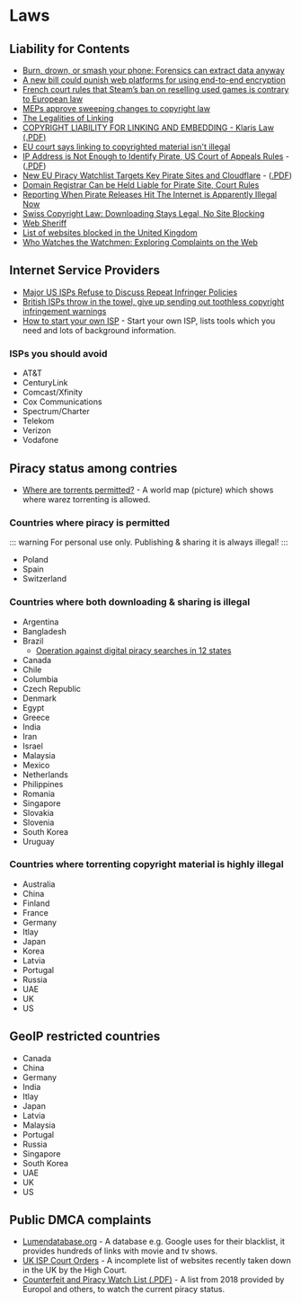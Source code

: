 # Laws

## Liability for Contents

-   [Burn, drown, or smash your phone: Forensics can extract data anyway](https://www.zdnet.com/article/burn-drown-or-smash-your-phone-forensics-can-extract-data-anyway/)
-   [A new bill could punish web platforms for using end-to-end encryption](https://www.theverge.com/2020/1/31/21116788/earn-it-act-section-230-lindsey-graham-draft-bill-encryption)
-   [French court rules that Steam’s ban on reselling used games is contrary to European law](https://www.polygon.com/2019/9/19/20874384/french-court-steam-valve-used-games-eu-law)
-   [MEPs approve sweeping changes to copyright law](https://www.theguardian.com/media/2019/mar/26/meps-approve-sweeping-changes-to-copyright-law-european-copyright-directive)
-   [The Legalities of Linking](https://www.lifewire.com/legalities-of-linking-3468972)
-   [COPYRIGHT LIABILITY FOR LINKING AND EMBEDDING - Klaris Law (.PDF)](https://klarislaw.com/wp-content/uploads/klarislaw-copyright-liability-for-linking-and-embedding.pdf)
-   [EU court says linking to copyrighted material isn't illegal](https://www.engadget.com/2016/04/08/eu-court-linking-copyrighted-content-is-legal/)
-   [IP Address is Not Enough to Identify Pirate, US Court of Appeals Rules](https://torrentfreak.com/ip-address-is-not-enough-to-identify-pirate-us-court-of-appeals-rules-180828/) - ([.PDF](https://cdn.ca9.uscourts.gov/datastore/opinions/2018/08/27/17-35041.pdf))
-   [New EU Piracy Watchlist Targets Key Pirate Sites and Cloudflare](https://torrentfreak.com/new-eu-piracy-watchlist-targets-key-pirate-sites-and-cloudflare-181210/) - ([.PDF](https://torrentfreak.com/images/tradoc_157564.pdf))
-   [Domain Registrar Can be Held Liable for Pirate Site, Court Rules](https://torrentfreak.com/domain-registrar-can-be-held-liable-for-pirate-site-court-rules-181224/)
-   [Reporting When Pirate Releases Hit The Internet is Apparently Illegal Now](https://torrentfreak.com/reporting-when-pirate-releases-hit-the-internet-is-apparently-illegal-now-190101/)
-   [Swiss Copyright Law: Downloading Stays Legal, No Site Blocking](https://torrentfreak.com/swiss-copyright-law-downloading-stays-legal-no-site-blocking/)
-   [Web Sheriff](https://en.wikipedia.org/wiki/Web_Sheriff)
-   [List of websites blocked in the United Kingdom](https://en.wikipedia.org/wiki/List_of_websites_blocked_in_the_United_Kingdom)
-   [Who Watches the Watchmen: Exploring Complaints on the Web](https://arxiv.org/abs/1902.05796)

## Internet Service Providers

-   [Major US ISPs Refuse to Discuss Repeat Infringer Policies](https://torrentfreak.com/major-us-isps-refuse-to-discuss-repeat-infringer-policies-190912/)
-   [British ISPs throw in the towel, give up sending out toothless copyright infringement warnings](https://www.theregister.co.uk/2019/07/20/creative_content_piracy/)
-   [How to start your own ISP](https://startyourownisp.com/) - Start your own ISP, lists tools which you need and lots of background information.

### ISPs you should avoid

-   AT&T
-   CenturyLink
-   Comcast/Xfinity
-   Cox Communications
-   Spectrum/Charter
-   Telekom
-   Verizon
-   Vodafone

## Piracy status among contries

-   [Where are torrents permitted?](https://i.imgur.com/3fHyG2S.png) - A world map (picture) which shows where warez torrenting is allowed.

### Countries where piracy is permitted

::: warning
For personal use only. Publishing & sharing it is always illegal!
:::

-   Poland
-   Spain
-   Switzerland

### Countries where both downloading & sharing is illegal

-   Argentina
-   Bangladesh
-   Brazil
    -   [Operation against digital piracy searches in 12 states](https://g1.globo.com/sp/sao-paulo/noticia/2019/11/01/policia-civil-deflagra-operacao-contra-pirataria-digital-em-sp.ghtml)
-   Canada
-   Chile
-   Columbia
-   Czech Republic
-   Denmark
-   Egypt
-   Greece
-   India
-   Iran
-   Israel
-   Malaysia
-   Mexico
-   Netherlands
-   Philippines
-   Romania
-   Singapore
-   Slovakia
-   Slovenia
-   South Korea
-   Uruguay

### Countries where torrenting copyright material is highly illegal

-   Australia
-   China
-   Finland
-   France
-   Germany
-   Itlay
-   Japan
-   Korea
-   Latvia
-   Portugal
-   Russia
-   UAE
-   UK
-   US

## GeoIP restricted countries

-   Canada
-   China
-   Germany
-   India
-   Itlay
-   Japan
-   Latvia
-   Malaysia
-   Portugal
-   Russia
-   Singapore
-   South Korea
-   UAE
-   UK
-   US

## Public DMCA complaints

-   [Lumendatabase.org](https://www.lumendatabase.org/) - A database e.g. Google uses for their blacklist, it provides hundreds of links with movie and tv shows.
-   [UK ISP Court Orders](http://www.ukispcourtorders.co.uk/) - A incomplete list of websites recently taken down in the UK by the High Court.
-   [Counterfeit and Piracy Watch List (.PDF)](https://torrentfreak.com/images/tradoc_157564.pdf) - A list from 2018 provided by Europol and others, to watch the current piracy status.
